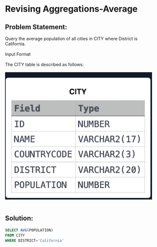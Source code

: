 #  Revising Aggregations-Average

## Problem Statement:
Query the average population of all cities in CITY where District is California.<br><br>
Input Format<br><br>
The CITY table is described as follows:<br><br>
![](./Images/City.PNG)<br><br>

## Solution:
``` SQL
SELECT AVG(POPULATION)
FROM CITY
WHERE DISTRICT='California'